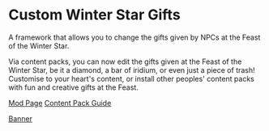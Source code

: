 # Custom Winter Star Gifts
A framework that allows you to change the gifts given by NPCs at the Feast of the Winter Star.

Via content packs, you can now edit the gifts given at the Feast of the Winter Star, be it a diamond, a bar of iridium, or even just a piece of trash! Customise to your heart's content, or install other peoples' content packs with fun and creative gifts at the Feast.

[Mod Page](https://www.nexusmods.com/stardewvalley/mods/8587)
[Content Pack Guide](Content-Pack-Guide.md)

[Banner](https://github.com/XxHarvzBackxX/Custom-Winter-Star-Gifts/blob/main/CWSG.png?raw=true)
